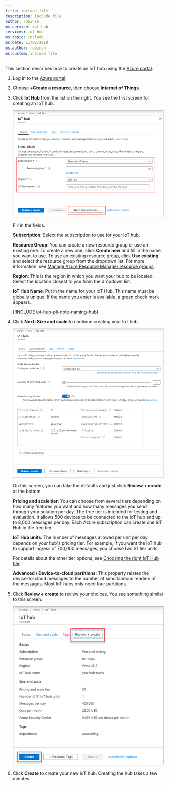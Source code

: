 ```yaml
---
title: include file
description: include file
author: robinsh
ms.service: iot-hub
services: iot-hub
ms.topic: include
ms.date: 11/02/2018
ms.author: robinsh
ms.custom: include file
---
```


This section describes how to create an IoT hub using the [Azure portal](https://portal.azure.com).

1. Log in to the [Azure portal](https://portal.azure.com). 

2. Choose +**Create a resource**, then choose **Internet of Things**.

3. Click **Iot Hub** from the list on the right. You see the first screen for creating an IoT hub.

   ![Create a hub in the Azure portal](./media/iot-hub-include-create-hub/iot-hub-create-screen-basics.png)

   Fill in the fields.

   **Subscription**: Select the subscription to use for your IoT hub.

   **Resource Group**: You can create a new resource group or use an existing one. To create a new one, click **Create new** and fill in the name you want to use. To use an existing resource group, click **Use existing** and select the resource group from the dropdown list. For more information, see [Manage Azure Resource Manager resource groups](../articles/azure-resource-manager/manage-resource-groups-portal.md).

   **Region**: This is the region in which you want your hub to be located. Select the location closest to you from the dropdown list.

   **IoT Hub Name**: Put in the name for your IoT Hub. This name must be globally unique. If the name you enter is available, a green check mark appears.

   [!INCLUDE [iot-hub-pii-note-naming-hub](iot-hub-pii-note-naming-hub.md)]

4. Click **Next: Size and scale** to continue creating your IoT hub.

   ![Set the size and scale for a new IoT hub using the Azure portal](./media/iot-hub-include-create-hub/iot-hub-create-screen-size-scale.png)

   On this screen, you can take the defaults and just click **Review + create** at the bottom. 

   **Pricing and scale tier**: You can choose from several tiers depending on how many features you want and how many messages you send through your solution per day. The free tier is intended for testing and evaluation. It allows 500 devices to be connected to the IoT hub and up to 8,000 messages per day. Each Azure subscription can create one IoT Hub in the free tier. 

   **IoT Hub units**: The number of messages allowed per unit per day depends on your hub's pricing tier. For example, if you want the IoT hub to support ingress of 700,000 messages, you choose two S1 tier units.

   For details about the other tier options, see [Choosing the right IoT Hub tier](../articles/iot-hub/iot-hub-scaling.md).

   **Advanced / Device-to-cloud partitions**: This property relates the device-to-cloud messages to the number of simultaneous readers of the messages. Most IoT hubs only need four partitions. 

5. Click **Review + create** to review your choices. You see something similar to this screen.

   ![Review information for creating the new IoT hub](./media/iot-hub-include-create-hub/iot-hub-create-review.png)

6. Click **Create** to create your new IoT hub. Creating the hub takes a few minutes.
